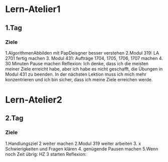 # Lern-Atelier1
## 1.Tag
### Ziele
1.AlgorithmenAbbilden mit PapDeisgner besser verstehen
2.Modul 319: LA 2701 fertig machen
3. Modul 431: Aufträge 1704, 1705, 1706, 1707 machen
4. 30 Minuten Pause machen
Reflexion: Ich denke, dass ich die meisten meiner Ziele erreicht habe, aber ich habe es nicht geschafft, die Übungen in Modul 431 zu beenden. In der nächsten Lektion muss ich mich mehr konzentrieren und ich bin sicher, dass ich meine Ziele erreichen werde.

# Lern-Atelier2
## 2.Tag
### Ziele
1.Handlungsziel 2 weiter machen
2.Modul 319 weiter arbeiten
3. x Schwierigkeiten und Fragen klären
4. genügende Pausen machen
5.Wenn noch Zeit übrig: HZ 3 starten
Reflexion: 



